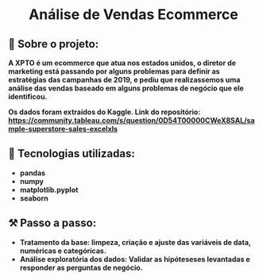 <h1 align="center">Análise de Vendas Ecommerce</h1>

## <strong>📌 Sobre o projeto:<strong>
A XPTO é um ecommerce que atua nos estados unidos, o diretor de marketing está passando por alguns problemas para definir as estratégias das campanhas de 2019, e pediu que realizassemos uma análise das vendas baseado em alguns problemas de negócio que ele identificou. 

Os dados foram extraídos do Kaggle. 
Link do repositório: https://community.tableau.com/s/question/0D54T00000CWeX8SAL/sample-superstore-sales-excelxls

## <strong>🚀 Tecnologias utilizadas:<strong>
- pandas 
- numpy 
- matplotlib.pyplot 
- seaborn 

## <strong>⚒️ Passo a passo:<strong>
- Tratamento da base: limpeza, criação e ajuste das variáveis de data, numéricas e categóricas.
- Análise exploratória dos dados: Validar as hipóteseses levantadas e responder as perguntas de negócio. 
